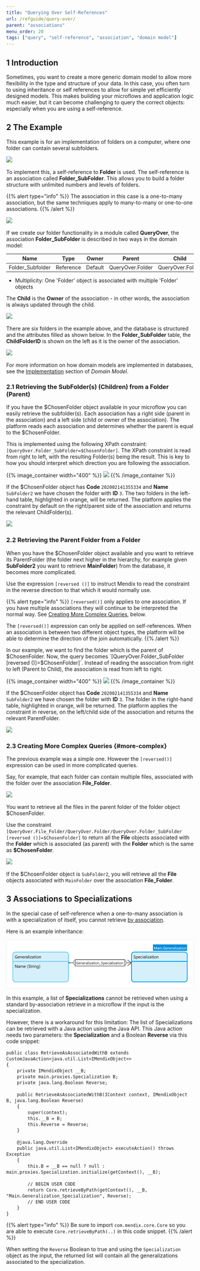 ```yaml
---
title: "Querying Over Self-References"
url: /refguide/query-over/
parent: "associations"
menu_order: 20
tags: ["query", "self-reference", "association", "domain model"]
---
```


## 1 Introduction

Sometimes, you want to create a more generic domain model to allow more flexibility in the type and structure of your data. In this case, you often turn to using inheritance or self references to allow for simple yet efficiently designed models. This makes building your microflows and application logic much easier, but it can become challenging to query the correct objects: especially when you are using a self-reference.

## 2 The Example

This example is for an implementation of folders on a computer, where one folder can contain several subfolders.

![](attachments/associations/query-over-example-structure.png)

To implement this, a self-reference to **Folder** is used. The self-reference is an association called **Folder_SubFolder**. This allows you to build a folder structure with unlimited numbers and levels of folders.

{{% alert type="info" %}}
The association in this case is a one-to-many association, but the same techniques apply to many-to-many or one-to-one associations.
{{% /alert %}}

![](attachments/associations/self-reference-domain-model.png)

If we create our folder functionality in a module called **QueryOver**, the association **Folder_SubFolder** is described in two ways in the domain model:

| Name | Type | Owner | Parent | Child |
| --- | --- | --- | --- | --- |
| Folder_Subfolder | Reference | Default | QueryOver.Folder | QueryOver.Folder |

* Multiplicity: One 'Folder' object is associated with multiple 'Folder' objects

The **Child** is the **Owner** of the association - in other words, the association is always updated through the child.

![](attachments/associations/query-over-association.png)

There are six folders in the example above, and the database is structured and the attributes filled as shown below. In the **Folder_SubFolder** table, the **ChildFolderID** is shown on the left as it is the owner of the association.

![](attachments/associations/query-over-example-database.png)

For more information on how domain models are implemented in databases, see the [Implementation](domain-model#implementation) section of *Domain Model*.

### 2.1 Retrieving the SubFolder(s) (Children) from a Folder (Parent)

If you have the $ChosenFolder object available in your microflow you can easily retrieve the subfolder(s). Each association has a right side (parent in the association) and a left side (child or owner of the association).  The platform reads each association and determines whether the parent is equal to the $ChosenFolder.

This is implemented using the following XPath constraint: `[QueryOver.Folder_SubFolder=$ChosenFolder]`. The XPath constraint is read from right to left, with the resulting Folder(s) being the result. This is key to how you should interpret which direction you are following the association.  

{{% image_container width="400" %}}
![](attachments/associations/query-over-retrieve-normal.png)
{{% /image_container %}}

If the $ChosenFolder object has **Code** `202002141355334` and **Name** `SubFolder2` we have chosen the folder with **ID** `3`. The two folders in the left-hand table, highlighted in orange, will be returned. The platform applies the constraint by default on the right/parent side of the association and returns the relevant ChildFolder(s).

![](attachments/associations/query-over-retrieve-normal-tables.png)

### 2.2 Retrieving the Parent Folder from a Folder

When you have the $ChosenFolder object available and you want to retrieve its ParentFolder (the folder next higher in the hierarchy, for example given **SubFolder2** you want to retrieve **MainFolder**) from the database, it becomes more complicated.

Use the expression `[reversed ()]` to instruct Mendix to read the constraint in the reverse direction to that which it would normally use.

{{% alert type="info" %}}
`[reversed()]` only applies to one association. If you have multiple associations they will continue to be interpreted the normal way. See [Creating More Complex Queries](#more-complex), below.

The `[reversed()]` expression can only be applied on self-references. When an association is between two different object types, the platform will be able to determine the direction of the join automatically.
{{% /alert %}}

 In our example, we want to find the folder which is the parent of $ChosenFolder. Now, the query becomes `[QueryOver.Folder_SubFolder [reversed ()]=$ChosenFolder]`. Instead of reading the association from right to left (Parent to Child), the association is read from left to right.

{{% image_container width="400" %}}
![](attachments/associations/query-over-retrieve-reversed.png)
{{% /image_container %}}

If the $ChosenFolder object has **Code** `202002141355334` and **Name** `SubFolder2` we have chosen the folder with **ID** `3`. The folder in the right-hand table, highlighted in orange, will be returned. The platform applies the constraint in reverse, on the left/child side of the association and returns the relevant ParentFolder.

![](attachments/associations/query-over-retrieve-reversed-tables.png)

### 2.3 Creating More Complex Queries {#more-complex}

The previous example was a simple one. However the `[reversed()]` expression can be used in more complicated queries.

Say, for example, that each folder can contain multiple files, associated with the folder over the association **File_Folder**.

![](attachments/associations/query-over-extended-domain-model.png)

You want to retrieve all the files in the parent folder of the folder object $ChosenFolder.

Use the constraint `[QueryOver.File_Folder/QueryOver.Folder/QueryOver.Folder_SubFolder [reversed ()]=$ChosenFolder]` to return all the **File** objects associated with the **Folder** which is associated (as parent) with the **Folder** which is the same as **$ChosenFolder**.

![](attachments/associations/query-over-retrieve-complex.png)

If the $ChosenFolder object is `SubFolder2`, you will retrieve all the **File** objects associated with `MainFolder` over the association **File_Folder**.

## 3 Associations to Specializations

In the special case of self-reference when a one-to-many association is with a specialization of itself, you cannot retrieve [by association](retrieve#source).

Here is an example inheritance:

![](attachments/associations/limitation.png)

In this example, a list of **Specializations** cannot be retrieved when using a standard by-association retrieve in a microflow if the input is the specialization.

However, there is a workaround for this limitation: The list of Specializations can be retrieved with a Java action using the Java API. This Java action needs two parameters: the **Specialization** and a Boolean **Reverse** via this code snippet:

```
public class RetrieveAsAssociatedWithB extends CustomJavaAction<java.util.List<IMendixObject>>
{
	private IMendixObject __B;
	private main.proxies.Specialization B;
	private java.lang.Boolean Reverse;

	public RetrieveAsAssociatedWithB(IContext context, IMendixObject B, java.lang.Boolean Reverse)
	{
		super(context);
		this.__B = B;
		this.Reverse = Reverse;
	}

	@java.lang.Override
	public java.util.List<IMendixObject> executeAction() throws Exception
	{
		this.B = __B == null ? null : main.proxies.Specialization.initialize(getContext(), __B);
 
		// BEGIN USER CODE
		return Core.retrieveByPath(getContext(), __B, "Main.Generalization_Specialization", Reverse);
		// END USER CODE
	}
}
```

{{% alert type="info" %}}
Be sure to import `com.mendix.core.Core` so you are able to execute `Core.retrieveByPath(..)` in this code snippet.
{{% /alert %}}

When setting the `Reverse` Boolean to true and using the `Specialization` object as the input, the returned list will contain all the generalizations associated to the specialization.
